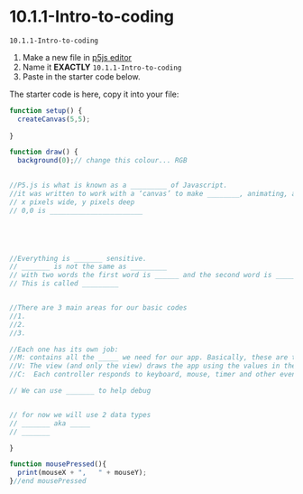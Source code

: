 # 10.1.1-Intro-to-coding
```
10.1.1-Intro-to-coding
```


1. Make a new file in [p5js editor](https://editor.p5js.org/)
2. Name it **EXACTLY** `10.1.1-Intro-to-coding`
3. Paste in the starter code below. 



The starter code is here, copy it into your file:
```javaScript
function setup() {
  createCanvas(5,5);
  
}

function draw() {
  background(0);// change this colour... RGB 

  
//P5.js is what is known as a _________ of Javascript.
//it was written to work with a ‘canvas’ to make ________, animating, and interactions easier.
// x pixels wide, y pixels deep
// 0,0 is _______________________





//Everything is _______ sensitive. 
// _______ is not the same as _________
// with two words the first word is ______ and the second word is ______  jamesBond
// This is called _________


//There are 3 main areas for our basic codes
//1.
//2. 
//3. 

//Each one has its own job:
//M: contains all the _____ we need for our app. Basically, these are the values we store in _____
//V: The view (and only the view) draws the app using the values in the model. _____ is our view. 
//C:  Each controller responds to keyboard, mouse, timer and other events and updates variables in the model

// We can use _______ to help debug


// for now we will use 2 data types
// _______ aka _____
// _______

}

function mousePressed(){
  print(mouseX + ",   " + mouseY);
}//end mousePressed

```
